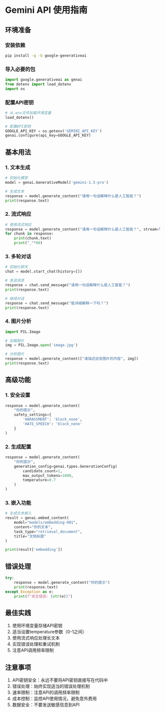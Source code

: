 # Gemini API 使用指南

## 环境准备

### 安装依赖
```bash
pip install -q -U google-generativeai
```

### 导入必要的包
```python
import google.generativeai as genai
from dotenv import load_dotenv
import os
```

### 配置API密钥
```python
# 从.env文件加载环境变量
load_dotenv()

# 配置API密钥
GOOGLE_API_KEY = os.getenv('GEMINI_API_KEY')
genai.configure(api_key=GOOGLE_API_KEY)
```

## 基本用法

### 1. 文本生成
```python
# 初始化模型
model = genai.GenerativeModel('gemini-1.5-pro')

# 生成文本
response = model.generate_content("请用一句话解释什么是人工智能？")
print(response.text)
```

### 2. 流式响应
```python
# 使用流式响应
response = model.generate_content("请用一句话解释什么是人工智能？", stream=True)
for chunk in response:
    print(chunk.text)
    print("_"*80)
```

### 3. 多轮对话
```python
# 初始化聊天
chat = model.start_chat(history=[])

# 发送消息
response = chat.send_message("请用一句话解释什么是人工智能？")
print(response.text)

# 继续对话
response = chat.send_message("能详细解释一下吗？")
print(response.text)
```

### 4. 图片分析
```python
import PIL.Image

# 加载图片
img = PIL.Image.open('image.jpg')

# 分析图片
response = model.generate_content(["请描述这张图片的内容", img])
print(response.text)
```

## 高级功能

### 1. 安全设置
```python
response = model.generate_content(
    "你的提示",
    safety_settings={
        'HARASSMENT': 'block_none',
        'HATE_SPEECH': 'block_none'
    }
)
```

### 2. 生成配置
```python
response = model.generate_content(
    "你的提示",
    generation_config=genai.types.GenerationConfig(
        candidate_count=1,
        max_output_tokens=1000,
        temperature=0.7
    )
)
```

### 3. 嵌入功能
```python
# 生成文本嵌入
result = genai.embed_content(
    model="models/embedding-001",
    content="你的文本",
    task_type="retrieval_document",
    title="文档标题"
)

print(result['embedding'])
```

## 错误处理

```python
try:
    response = model.generate_content("你的提示")
    print(response.text)
except Exception as e:
    print(f"发生错误: {str(e)}")
```

## 最佳实践

1. 使用环境变量存储API密钥
2. 适当设置temperature参数（0-1之间）
3. 使用流式响应处理长文本
4. 实现错误处理和重试机制
5. 注意API调用频率限制

## 注意事项

1. API密钥安全：永远不要将API密钥直接写在代码中
2. 错误处理：始终实现适当的错误处理机制
3. 速率限制：注意API的调用频率限制
4. 成本控制：监控API使用情况，避免意外费用
5. 数据安全：不要发送敏感信息到API 